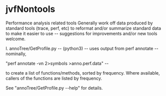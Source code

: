 # jvfNontools
Performance analysis related tools
Generally work off data produced by standard tools (trace, perf, etc) to
reformat and/or summarize standard data to make it easier to use -- suggestions for improvements and/or new tools welcome.

I.  annoTree/GetProfile.py -- (python3) -- uses output from perf annotate -- nominally, 

"perf annotate -vn 2>symbols >anno.perf.data" --

to create a list of functions/methods, sorted by frequency. Where available,
callers of the functions are listed by frequency.

See "annoTree/GetProfile.py --help" for details.
